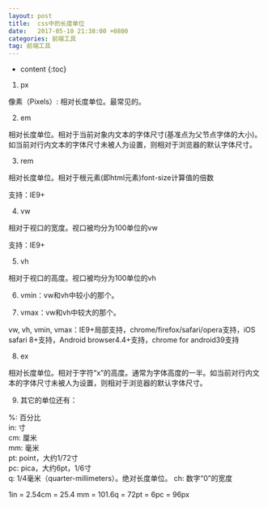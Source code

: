 ```yaml
---
layout: post
title:  css中的长度单位
date:   2017-05-10 21:38:00 +0800
categories: 前端工具
tag: 前端工具
---
```


* content
{:toc}

1. px

像素（Pixels）: 相对长度单位。最常见的。

2. em

相对长度单位。相对于当前对象内文本的字体尺寸(基准点为父节点字体的大小)。如当前对行内文本的字体尺寸未被人为设置，则相对于浏览器的默认字体尺寸。

3. rem

相对长度单位。相对于根元素(即html元素)font-size计算值的倍数

支持：IE9+

4. vw

相对于视口的宽度。视口被均分为100单位的vw

支持：IE9+

5. vh

相对于视口的高度。视口被均分为100单位的vh

6. vmin：vw和vh中较小的那个。

7. vmax：vw和vh中较大的那个。

vw, vh, vmin, vmax：IE9+局部支持，chrome/firefox/safari/opera支持，iOS safari 8+支持，Android browser4.4+支持，chrome for android39支持

8. ex

相对长度单位。相对于字符“x”的高度。通常为字体高度的一半。如当前对行内文本的字体尺寸未被人为设置，则相对于浏览器的默认字体尺寸。

9. 其它的单位还有：

%: 百分比  
in: 寸  
cm: 厘米  
mm: 毫米  
pt: point，大约1/72寸  
pc: pica，大约6pt，1/6寸  
q: 1/4毫米（quarter-millimeters）。绝对长度单位。
ch: 数字“0”的宽度

1in = 2.54cm = 25.4 mm = 101.6q = 72pt = 6pc = 96px